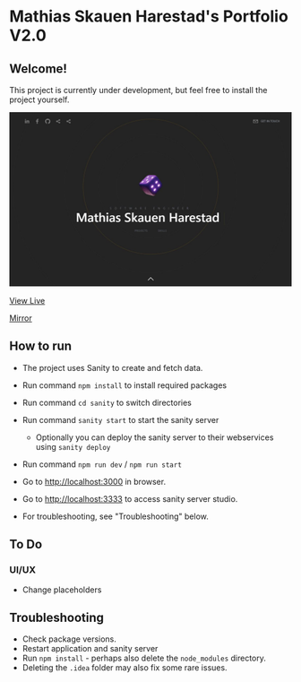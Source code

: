 # Mathias Skauen Harestad's Portfolio V2.0

## Welcome!

This project is currently under development, but feel free to install the project yourself.

![Portfolio](assets/screenshot.jpg)

[View Live](https:///www.mathiasharestad.no/)

[Mirror](https://portfolio-v2-0-phi.vercel.app)

## How to run

-   The project uses Sanity to create and fetch data.

-   Run command `npm install` to install required packages
-   Run command `cd sanity` to switch directories
-   Run command `sanity start` to start the sanity server

    -   Optionally you can deploy the sanity server to their webservices using `sanity deploy`

-   Run command `npm run dev` / `npm run start`
-   Go to [http://localhost:3000](http://localhost:3000) in browser.
-   Go to [http://localhost:3333](http://localhost:3333) to access sanity server studio.

-   For troubleshooting, see "Troubleshooting" below.

## To Do

### UI/UX

-   Change placeholders

## Troubleshooting

-   Check package versions.
-   Restart application and sanity server
-   Run `npm install` - perhaps also delete the `node_modules` directory.
-   Deleting the `.idea` folder may also fix some rare issues.
